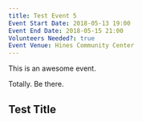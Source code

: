 ```yaml
---
title: Test Event 5
Event Start Date: 2018-05-13 19:00
Event End Date: 2018-05-15 21:00
Volunteers Needed?: true
Event Venue: Hines Community Center
---
```


This is an awesome event.

Totally. Be there.

## Test Title
